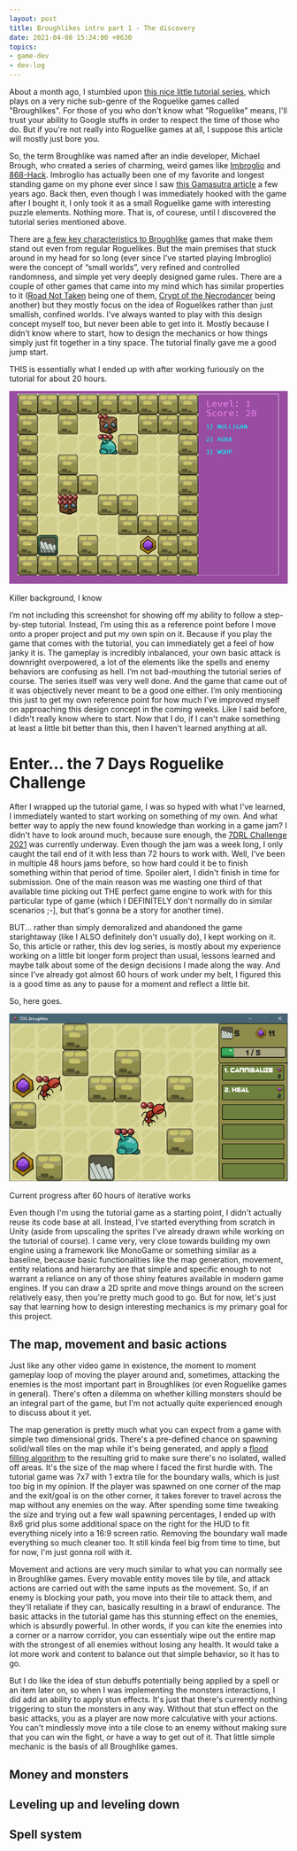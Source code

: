 ```yaml
---
layout: post
title: Broughlikes intro part 1 - The discovery
date: 2021-04-08 15:24:00 +0630
topics:
- game-dev
- dev-log
---
```


About a month ago, I stumbled upon [this nice little tutorial series](https://nluqo.github.io/broughlike-tutorial/), which plays on a very niche sub-genre of the Roguelike games called "Broughlikes". For those of you who don't know what "Roguelike" means, I'll trust your ability to Google stuffs in order to respect the time of those who do. But if you're not really into Roguelike games at all, I suppose this article will mostly just bore you. 

So, the term Broughlike was named after an indie developer, Michael Brough, who created a series of charming, weird games like [Imbroglio](https://apps.apple.com/nz/app/imbroglio/id969264934) and [868-Hack](https://apps.apple.com/us/app/868-hack/id635749911). Imbroglio has actually been one of my favorite and longest standing game on my phone ever since I saw [this Gamasutra article](https://www.gamasutra.com/view/news/273314/Freedom_through_constraints_The_design_of_Michael_Broughs_Imbroglio.php) a few years ago. Back then, even though I was immediately hooked with the game after I bought it, I only took it as a small Roguelike game with interesting puzzle elements. Nothing more. That is, of courese, until I discovered the tutorial series mentioned above. 

There are [a few key characteristics to Broughlike](https://itch.io/jam/broughlike) games that make them stand out even from regular Roguelikes. But the main premises that stuck around in my head for so long (ever since I've started playing Imbroglio) were the concept of “small worlds”, very refined and controlled randomness, and simple yet very deeply designed game rules. There are a couple of other games that came into my mind which has similar properties to it ([Road Not Taken](https://store.steampowered.com/app/293740/Road_Not_Taken/) being one of them, [Crypt of the Necrodancer](https://store.steampowered.com/app/247080/Crypt_of_the_NecroDancer/) being another) but they mostly focus on the idea of Roguelikes rather than just smallish, confined worlds. I’ve always wanted to play with this design concept myself too, but never been able to get into it. Mostly because I didn’t know where to start, how to design the mechanics or how things simply just fit together in a tiny space. The tutorial finally gave me a good jump start.

THIS is essentially what I ended up with after working furiously on the tutorial for about 20 hours.

![](/assets/img/broughlike-intro-01-tutorial.png)
<figcaption>Killer background, I know</figcaption>

I’m not including this screenshot for showing off my ability to follow a step-by-step tutorial. Instead, I’m using this as a reference point before I move onto a proper project and put my own spin on it. Because if you play the game that comes with the tutorial, you can immediately get a feel of how janky it is. The gameplay is incredibly inbalanced, your own basic attack is downright overpowered, a lot of the elements like the spells and enemy behaviors are confusing as hell. I’m not bad-mouthing the tutorial series of course. The series itself was very well done. And the game that came out of it was objectively never meant to be a good one either. I’m only mentioning this just to get my own reference point for how much I’ve improved myself on approaching this design concept in the coming weeks. Like I said before, I didn't really know where to start. Now that I do, if I can't make something at least a little bit better than this, then I haven't learned anything at all.

# Enter... the 7 Days Roguelike Challenge

After I wrapped up the tutorial game, I was so hyped with what I've learned, I immediately wanted to start working on something of my own. And what better way to apply the new found knowledge than working in a game jam? I didn't have to look around much, because sure enough, the [7DRL Challenge 2021](https://itch.io/jam/7drl-challenge-2021) was currently underway. Even though the jam was a week long, I only caught the tail end of it with less than 72 hours to work with. Well, I've been in multiple 48 hours jams before, so how hard could it be to finish something within that period of time. Spoiler alert, I didn't finish in time for submission. One of the main reason was me wasting one third of that available time picking out THE perfect game engine to work with for this particular type of game (which I DEFINITELY don't normally do in similar scenarios ;-], but that's gonna be a story for another time).

BUT... rather than simply demoralized and abandoned the game starightaway (like I ALSO definitely don't usually do), I kept working on it. So, this article or rather, this dev log series, is mostly about my experience working on a little bit longer form project than usual, lessons learned and maybe talk about some of the design decisions I made along the way. And since I've already got almost 60 hours of work under my belt, I figured this is a good time as any to pause for a moment and reflect a little bit. 

So, here goes. 

![](/assets/img/broughlike-intro-01-after-sixty-hours.png)
<figcaption>Current progress after 60 hours of iterative works</figcaption>

Even though I'm using the tutorial game as a starting point, I didn't actually reuse its code base at all. Instead, I've started everything from scratch in Unity (aside from upscaling the sprites I've already drawn while working on the tutorial of course). I came very, very close towards building my own engine using a framework like MonoGame or something similar as a baseline, because basic functionalities like the map generation, movement, entity relations and hierarchy are that simple and specific enough to not warrant a reliance on any of those shiny features available in modern game engines. If you can draw a 2D sprite and move things around on the screen relatively easy, then you're pretty much good to go. But for now, let's just say that learning how to design interesting mechanics is my primary goal for this project. 

## The map, movement and basic actions

Just like any other video game in existence, the moment to moment gameplay loop of moving the player around and, sometimes, attacking the enemies is the most important part in Broughlikes (or even Roguelike games in general). There's often a dilemma on whether killing monsters should be an integral part of the game, but I'm not actually quite experienced enough to discuss about it yet. 

The map generation is pretty much what you can expect from a game with simple two dimensional grids. There's a pre-defined chance on spawning solid/wall tiles on the map while it's being generated, and apply a [flood filling algorithm](https://en.wikipedia.org/wiki/Flood_fill) to the resulting grid to make sure there's no isolated, walled off areas. It's the size of the map where I faced the first hurdle with. The tutorial game was 7x7 with 1 extra tile for the boundary walls, which is just too big in my opinion. If the player was spawned on one corner of the map and the exit/goal is on the other corner, it takes forever to travel across the map without any enemies on the way. After spending some time tweaking the size and trying out a few wall spawning percentages, I ended up with 8x6 grid plus some additional space on the right for the HUD to fit everything nicely into a 16:9 screen ratio. Removing the boundary wall made everything so much cleaner too. It still kinda feel big from time to time, but for now, I'm just gonna roll with it.

Movement and actions are very much similar to what you can normally see in Broughlike games. Every movable entity moves tile by tile, and attack actions are carried out with the same inputs as the movement. So, if an enemy is blocking your path, you move into their tile to attack them, and they'll retaliate if they can, basically resulting in a brawl of endurance. The basic attacks in the tutorial game has this stunning effect on the enemies, which is absurdly powerful. In other words, if you can kite the enemies into a corner or a narrow corridor, you can essentialy wipe out the entire map with the strongest of all enemies without losing any health. It would take a lot more work and content to balance out that simple behavior, so it has to go.

But I do like the idea of stun debuffs potentially being applied by a spell or an item later on, so when I was implementing the monsters interactions, I did add an ability to apply stun effects. It's just that there's currently nothing triggering to stun the monsters in any way. Without that stun effect on the basic attacks, you as a player are now more calculative with your actions. You can't mindlessly move into a tile close to an enemy without making sure that you can win the fight, or have a way to get out of it. That little simple mechanic is the basis of all Broughlike games. 

## Money and monsters


## Leveling up and leveling down


## Spell system
